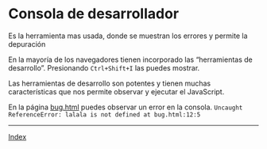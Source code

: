 # Consola de desarrollador

Es la herramienta mas usada, donde se muestran los errores y permite la depuración

En la mayoría de los navegadores tienen incorporado las “herramientas de desarrollo”. Presionando `Ctrl+Shift+I` las puedes mostrar.

Las herramientas de desarrollo son potentes y tienen muchas características que nos permite observar y ejecutar el JavaScript.

En la página [bug.html](bug.html) puedes observar un error en la consola.
`Uncaught ReferenceError: lalala is not defined at bug.html:12:5`

---

[Index](../README.md)

